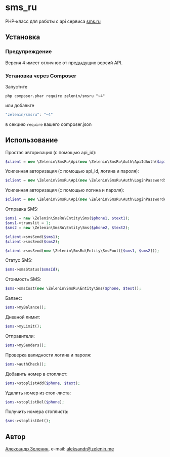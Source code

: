 # sms_ru

PHP-класс для работы с api сервиса [sms.ru](http://sms.ru)

## Установка

### Предупреждение

Версия 4 имеет отличное от предыдущих версий API.

### Установка через Composer

Запустите

```
php composer.phar require zelenin/smsru "~4"
```

или добавьте

```js
"zelenin/smsru": "~4"
```

в секцию ```require``` вашего composer.json

## Использование

Простая авторизация (с помощью api_id):

```php
$client = new \Zelenin\SmsRu\Api(new \Zelenin\SmsRu\Auth\ApiIdAuth($apiId));
```

Усиленная авторизация (с помощью api_id, логина и пароля):

```php
$client = new \Zelenin\SmsRu\Api(new \Zelenin\SmsRu\Auth\LoginPasswordSecureAuth($login, $password, $apiId));
```

Усиленная авторизация (с помощью логина и пароля):

```php
$client = new \Zelenin\SmsRu\Api(new \Zelenin\SmsRu\Auth\LoginPasswordAuth($login, $password));
```

Отправка SMS:

```php
$sms1 = new \Zelenin\SmsRu\Entity\Sms($phone1, $text1);
$sms1->translit = 1;
$sms2 = new \Zelenin\SmsRu\Entity\Sms($phone2, $text2);

$client->smsSend($sms1);
$client->smsSend($sms2);

$client->smsSend(new \Zelenin\SmsRu\Entity\SmsPool([$sms1, $sms2]));
```

Статус SMS:

```php
$sms->smsStatus($smsId);
```

Стоимость SMS:

```php
$sms->smsCost(new \Zelenin\SmsRu\Entity\Sms($phone, $text));
```

Баланс:

```php
$sms->myBalance();
```

Дневной лимит:

```php
$sms->myLimit();
```

Отправители:

```php
$sms->mySenders();
```

Проверка валидности логина и пароля:

```php
$sms->authCheck();
```

Добавить номер в стоплист:

```php
$sms->stoplistAdd($phone, $text);
```

Удалить номер из стоп-листа:

```php
$sms->stoplistDel($phone);
```

Получить номера стоплиста:

```php
$sms->stoplistGet();
```

## Автор

[Александр Зеленин](https://github.com/zelenin/), e-mail: [aleksandr@zelenin.me](mailto:aleksandr@zelenin.me)
